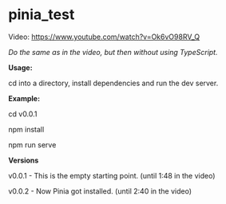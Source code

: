 # pinia_test

Video:  https://www.youtube.com/watch?v=Ok6vO98RV_Q

*Do the same as in the video, but then without using TypeScript.*

**Usage:**

cd into a directory, install dependencies and run the dev server.

**Example:**

cd v0.0.1

npm install

npm run serve

**Versions**

v0.0.1 - This is the empty starting point. (until 1:48 in the video)

v0.0.2 - Now Pinia got installed. (until 2:40 in the video)


